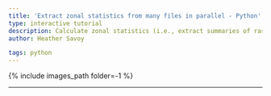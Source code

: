 ```yaml
---
title: 'Extract zonal statistics from many files in parallel - Python'
type: interactive tutorial
description: Calculate zonal statistics (i.e., extract summaries of raster values intersecting polygons) in Python and use SLURM job arrays to execute a Python script with different inputs across multiple cores.
author: Heather Savoy

tags: python
---
```


{% include images_path folder=-1 %}



---